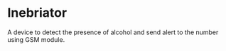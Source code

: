 # Inebriator
A device to detect the presence of alcohol and send alert to the number using GSM module.
